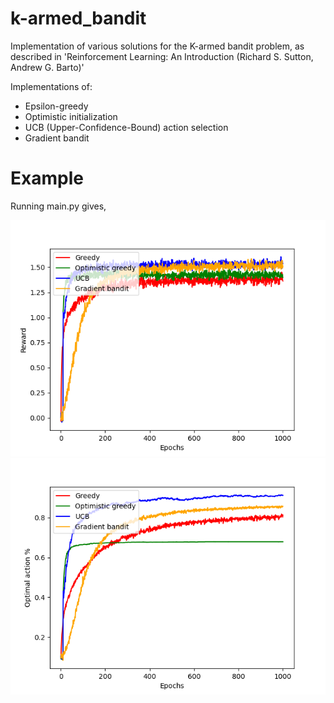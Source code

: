 # k-armed_bandit
Implementation of various solutions for the K-armed bandit problem, as described in 'Reinforcement Learning: An Introduction (Richard S. Sutton, Andrew G. Barto)'

Implementations of:
* Epsilon-greedy
* Optimistic initialization
* UCB (Upper-Confidence-Bound) action selection
* Gradient bandit

# Example
Running main.py gives,

![image](/images/reward.png)
![image](/images/optimal.png)
